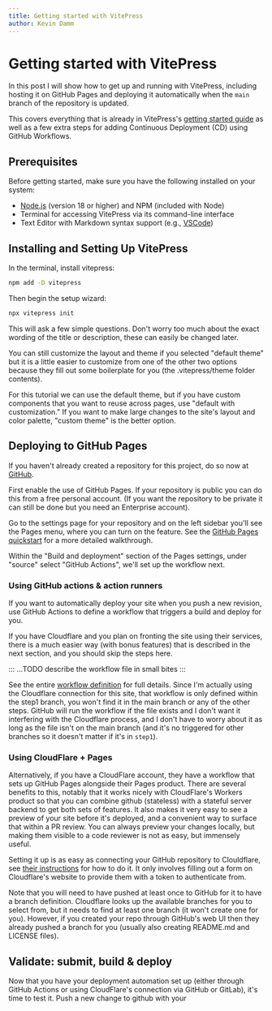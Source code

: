 ```yaml
---
title: Getting started with VitePress
author: Kevin Damm
---
```


# Getting started with VitePress

In this post I will show how to get up and running with VitePress, including
hosting it on GitHub Pages and deploying it automatically when the `main`
branch of the repository is updated.

This covers everything that is already in VitePress's [getting started guide](https://vitepress.dev/guide/getting-started)
as well as a few extra steps for adding Continuous Deployment (CD)
using GitHub Workflows.

## Prerequisites

Before getting started, make sure you have the following installed on your system:

 - [Node.js](https://nodejs.org) (version 18 or higher) and NPM (included with Node)
 - Terminal for accessing VitePress via its command-line interface
 - Text Editor with Markdown syntax support (e.g., [VSCode](https://code.visualstudio.com/download))


## Installing and Setting Up VitePress

In the terminal, install vitepress:

```sh
npm add -D vitepress
```

Then begin the setup wizard:

```sh
npx vitepress init
```

This will ask a few simple questions.  Don't worry too much about the exact wording
of the title or description, these can easily be changed later.

You can still customize the layout and theme if you selected "default theme" but
it is a little easier to customize from one of the other two options because
they fill out some boilerplate for you (the .vitepress/theme folder contents).

For this tutorial we can use the default theme, but if you have custom components
that you want to reuse across pages, use "default with customization."
If you want to make large changes to the site's layout and color palette,
"custom theme" is the better option.

## Deploying to GitHub Pages

If you haven't already created a repository for this project, do so now at [GitHub](https://github.com).

First enable the use of GitHub Pages.  If your repository is public you can do
this from a free personal account.  (If you want the repository to be private it
can still be done but you need an Enterprise account).

Go to the settings page for your repository
and on the left sidebar you'll see the Pages menu, where you can turn on the
feature.  See the [GitHub Pages quickstart](https://docs.github.com/en/pages/quickstart)
for a more detailed walkthrough.

Within the "Build and deployment" section of the Pages settings, under "source"
select "GitHub Actions", we'll set up the workflow next.

### Using GitHub actions & action runners

If you want to automatically deploy your site when you push a new revision, use
GitHub Actions to define a workflow that triggers a build and deploy for you.

If you have Cloudflare and you plan on fronting the site using their services,
there is a much easier way (with bonus features) that is described in the next
section, and you should skip the steps here.

:::
...TODO describe the workflow file in small bites
:::

See the entire [workflow definition](https://github.com/symbolnotfound/number-scrabble/blob/step1/.github/workflows/deploy.yml)
for full details.  Since I'm actually using the Cloudflare connection for this
site, that workflow is only defined within the step1 branch, you won't find it
in the main branch or any of the other steps.  GitHub will run the workflow
if the file exists and I don't want it interfering with the Cloudflare process,
and I don't have to worry about it as long as the file isn't on the main branch
(and it's no triggered for other branches so it doesn't matter if it's in `step1`).


### Using CloudFlare + Pages

Alternatively, if you have a CloudFlare account, they have a workflow that sets
up GitHub Pages alongside their Pages product.  There are several benefits to
this, notably that it works nicely with CloudFlare's Workers product so that
you can combine github (stateless) with a stateful server backend to get both
sets of features.  It also makes it very easy to see a preview of your site
before it's deployed, and a convenient way to surface that within a PR review.
You can always preview your changes locally, but making them visible to a code
reviewer is not as easy, but immensely useful.

Setting it up is as easy as connecting your GitHub repository to Clouldflare,
see [their instructions](https://developers.cloudflare.com/pages/get-started/git-integration/)
 for how to do it.  It only involves filling out a
form on Cloudflare's website to provide them with a token to authenticate from.

Note that you will need to have pushed at least once to GitHub for it to have
a branch definition.  Cloudflare looks up the available branches for you to
select from, but it needs to find at least one branch (it won't create one for you).
However, if you created your repo through GitHub's web UI then they already
pushed a branch for you (usually also creating README.md and LICENSE files).


## Validate: submit, build & deploy

Now that you have your deployment automation set up (either through GitHub
Actions or using CloudFlare's connection via GitHub or GitLab), it's time to
test it.  Push a new change to github with your 
